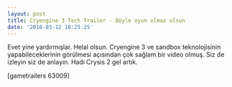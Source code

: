 ```yaml
---
layout: post
title: Cryengine 3 Tech Trailer - Böyle oyun olmaz olsun
date: '2010-03-12 18:25:25'
---
```


Evet yine yardırmışlar. Helal olsun. Cryengine 3 ve sandbox teknolojisinin yapabileceklerinin görülmesi açısından çok sağlam bir video olmuş. Siz de izleyin siz de anlayın. Hadi Crysis 2 gel artık.

[gametrailers 63009]